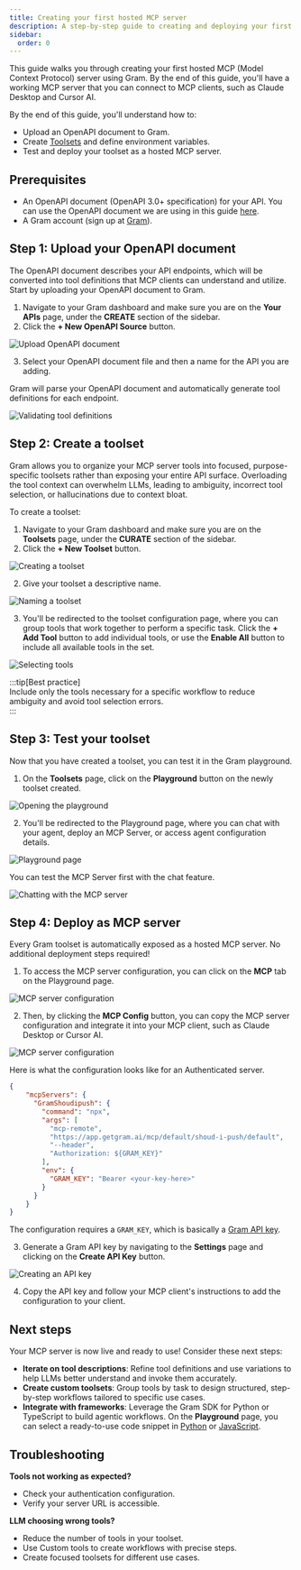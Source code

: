 ```yaml
---
title: Creating your first hosted MCP server
description: A step-by-step guide to creating and deploying your first MCP server using Gram
sidebar:
  order: 0
---
```


This guide walks you through creating your first hosted MCP (Model Context Protocol) server using Gram. By the end of this guide, you'll have a working MCP server that you can connect to MCP clients, such as Claude Desktop and Cursor AI.

By the end of this guide, you'll understand how to:

- Upload an OpenAPI document to Gram.
- Create [Toolsets](/concepts/toolsets) and define environment variables.
- Test and deploy your toolset as a hosted MCP server.

## Prerequisites

- An OpenAPI document (OpenAPI 3.0+ specification) for your API. You can use the OpenAPI document we are using in this guide [here](https://github.com/ritza-co/gram-examples/blob/main/push-advisor-api/openapi.yaml).
- A Gram account (sign up at [Gram](https://app.getgram.ai)).

## Step 1: Upload your OpenAPI document

The OpenAPI document describes your API endpoints, which will be converted into tool definitions that MCP clients can understand and utilize. Start by uploading your OpenAPI document to Gram.

1. Navigate to your Gram dashboard and make sure you are on the **Your APIs** page, under the **CREATE** section of the sidebar.
2. Click the **+ New OpenAPI Source** button.

![Upload OpenAPI document](/img/guides/uploading-openapi-document.png)

3. Select your OpenAPI document file and then a name for the API you are adding.

Gram will parse your OpenAPI document and automatically generate tool definitions for each endpoint.

![Validating tool definitions](/img/guides/01-upload-openapi-document-done.png)

## Step 2: Create a toolset

Gram allows you to organize your MCP server tools into focused, purpose-specific toolsets rather than exposing your entire API surface. Overloading the tool context can overwhelm LLMs, leading to ambiguity, incorrect tool selection, or hallucinations due to context bloat.

To create a toolset:

1. Navigate to your Gram dashboard and make sure you are on the **Toolsets** page, under the **CURATE** section of the sidebar.  
2. Click the **+ New Toolset** button.

![Creating a toolset](/img/guides/02-adding-toolsets.png)

2. Give your toolset a descriptive name.

![Naming a toolset](/img/guides/02-naming-toolset.png)

3. You'll be redirected to the toolset configuration page, where you can group tools that work together to perform a specific task. Click the **+ Add Tool** button to add individual tools, or use the **Enable All** button to include all available tools in the set.

![Selecting tools](/img/guides/02-selecting-tools.png)

:::tip[Best practice]  
Include only the tools necessary for a specific workflow to reduce ambiguity and avoid tool selection errors.  
:::

## Step 3: Test your toolset

Now that you have created a toolset, you can test it in the Gram playground.

1. On the **Toolsets** page, click on the **Playground** button on the newly toolset created.

![Opening the playground](/img/guides/03-clicking-playground.png)

2. You'll be redirected to the Playground page, where you can chat with your agent, deploy an MCP Server, or access agent configuration details.  

![Playground page](/img/guides/03-playground-presentation.png)

You can test the MCP Server first with the chat feature.

![Chatting with the MCP server](/img/guides/03-testing-mcp-server.png)

## Step 4: Deploy as MCP server

Every Gram toolset is automatically exposed as a hosted MCP server. No additional deployment steps required!

1. To access the MCP server configuration, you can click on the **MCP** tab on the Playground page.

![MCP server configuration](/img/guides/04-mcp-server-configuration.png)

2. Then, by clicking the **MCP Config** button, you can copy the MCP server configuration and integrate it into your MCP client, such as Claude Desktop or Cursor AI.  

![MCP server configuration](/img/guides/04-mcp-config-gram.png)

Here is what the configuration looks like for an Authenticated server.

```json
{
    "mcpServers": {
      "GramShoudipush": {
        "command": "npx",
        "args": [
          "mcp-remote",
          "https://app.getgram.ai/mcp/default/shoud-i-push/default",
          "--header",
          "Authorization: ${GRAM_KEY}"
        ],
        "env": {
          "GRAM_KEY": "Bearer <your-key-here>"
        }
      }
    }
}
```

The configuration requires a `GRAM_KEY`, which is basically a [Gram API key](/concepts/api-keys).

3. Generate a Gram API key by navigating to the **Settings** page and clicking on the **Create API Key** button.

![Creating an API key](/img/guides/04-adding-api-key.png)

4. Copy the API key and follow your MCP client's instructions to add the configuration to your client.

## Next steps

Your MCP server is now live and ready to use! Consider these next steps:

- **Iterate on tool descriptions**: Refine tool definitions and use variations to help LLMs better understand and invoke them accurately.
- **Create custom toolsets**: Group tools by task to design structured, step-by-step workflows tailored to specific use cases.
- **Integrate with frameworks**: Leverage the Gram SDK for Python or TypeScript to build agentic workflows. On the **Playground** page, you can select a ready-to-use code snippet in [Python](https://pypi.org/project/gram-ai/) or [JavaScript](https://www.npmjs.com/package/@gram-ai/sdk).

## Troubleshooting

**Tools not working as expected?**

- Check your authentication configuration.
- Verify your server URL is accessible.

**LLM choosing wrong tools?**

- Reduce the number of tools in your toolset.
- Use Custom tools to create workflows with precise steps.
- Create focused toolsets for different use cases.
